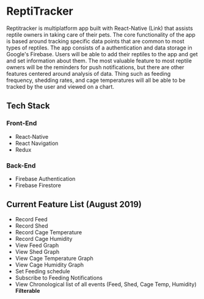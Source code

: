 # ReptiTracker
Reptitracker is multiplatform app built with React-Native (Link) that assists reptile owners in taking care of their pets. The core functionality of the app is based around tracking specific data points that are common to most types of reptiles. The app consists of a authentication and data storage in Google's Firebase. Users will be able to add their reptiles to the app and get and set information about them. The most valuable feature to most reptile owners will be the reminders for push notifications, but there are other features centered around analysis of data. Thing such as feeding frequency, shedding rates, and cage temperatures will all be able to be tracked by the user and viewed on a chart.




## Tech Stack
###  Front-End
* React-Native
* React Navigation
* Redux
### Back-End
* Firebase Authentication
* Firebase Firestore





## Current Feature List (August 2019)
* Record Feed
* Record Shed
* Record Cage Temperature
* Record Cage Humidity
* View Feed Graph
* View Shed Graph
* View Cage Temperature Graph
* View Cage Humidity Graph
* Set Feeding schedule
* Subscribe to Feeding Notifications
* View Chronological list of all events (Feed, Shed, Cage Temp, Humidity) **Filterable**